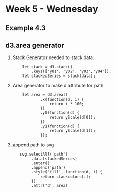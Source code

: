 # Week 5 - Wednesday 
## Example 4.3
## d3.area generator

<ol>
<li>
Stack Generator needed to stack data:

```
    let stack = d3.stack()
        .keys(['y01', 'y02', 'y03','y04']);
    let stackedSeries = stack(data);
```
</li>
<li>
Area generator to make d attribute for path

```
    let area = d3.area()
            .x(function(d, i) {
                return i * 100;
            })
            .y0(function(d) {
                return yScale(d[0]);
            })
            .y1(function(d) {
                return yScale(d[1]);
            });

```
</li>
<li> append path to svg

```
   svg.selectAll('path')
        .data(stackedSeries)
        .enter()
        .append('path')
        .style('fill', function(d, i) {
            return stackcolors[i];
        })
        .attr('d', area)
```

</li>
</ol>
